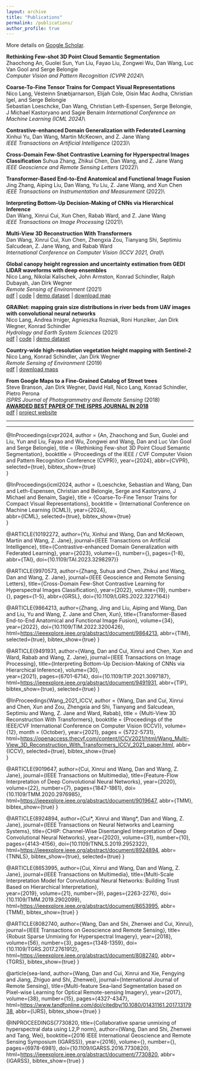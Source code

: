 ```yaml
---
layout: archive
title: "Publications"
permalink: /publications/
author_profile: true
---
```


More details on [Google Scholar](https://scholar.google.com/citations?user=tHbMyNoAAAAJ).

**Rethinking Few-shot 3D Point Cloud Semantic Segmentation**\
Zhaochong An, Guolei Sun, Yun Liu, Fayao Liu, Zongwei Wu, Dan Wang, Luc Van Gool and Serge Belongie\
*Computer Vision and Pattern Recognition (CVPR 2024)*\
<!-- [arxiv](https://arxiv.org/abs/2405.02771) |
[project website](https://vishalned.github.io/mmearth/) |
[code-data](https://github.com/vishalned/MMEarth-data) |
[code-model](https://github.com/vishalned/MMEarth-train)  -->

**Coarse-To-Fine Tensor Trains for Compact Visual Representations**\
Nico Lang, Vésteinn Snæbjarnarson, Elijah Cole, Oisin Mac Aodha, Christian Igel, and Serge Belongie\
Sebastian Loeschcke, Dan Wang, Christian Leth-Espensen, Serge Belongie, J Michael Kastoryano and Sagie Benaim
*International Conference on Machine Learning (ICML 2024)*\
<!-- [project website](https://langnico.github.io/fine-grained-osr/) -->


**Contrastive-enhanced Domain Generalization with Federated Learning**\
Xinhui Yu, Dan Wang, Martin McKeown, and Z. Jane Wang\
*IEEE Transactions on Artificial Intelligence* (2023)\
<!-- [article](https://www.nature.com/articles/s41559-023-02206-6) | 
[arxiv](https://arxiv.org/pdf/2204.08322.pdf) | 
[project website](https://langnico.github.io/globalcanopyheight/) |
[explore maps](https://nlang.users.earthengine.app/view/global-canopy-height-2020) | 
[code](https://github.com/langnico/global-canopy-height-model) -->

**Cross-Domain Few-Shot Contrastive Learning for Hyperspectral Images Classification**
Suhua Zhang, Zhikui Chen, Dan Wang, and Z. Jane Wang\
*IEEE Geoscience and Remote Sensing Letters* (2022)\
<!-- [article](https://doi.org/10.1126/sciadv.adh4097) | 
[download maps](https://doi.org/10.5281/zenodo.8154445) -->


**Transformer-Based End-to-End Anatomical and Functional Image Fusion**\
Jing Zhang, Aiping Liu, Dan Wang, Yu Liu, Z. Jane Wang, and Xun Chen\
*IEEE Transactions on Instrumentation and Measurement* (2022)\
<!-- [article](https://doi.org/10.1038/s43016-023-00751-8) | 
[code](https://github.com/D1noFuzi/cocoamapping) |
[explore maps](https://nk.users.earthengine.app/view/cocoa-map)  -->

**Interpreting Bottom-Up Decision-Making of CNNs via Hierarchical Inference**\
Dan Wang, Xinrui Cui, Xun Chen, Rabab Ward, and Z. Jane Wang\
*IEEE Transactions on Image Processing* (2021)\
<!-- Committee: Prof. Dr. Konrad Schindler (ETH Zurich), 
Prof. Dr. Jan Dirk Wegner (University of Zurich), 
Prof. Dr. Walter Jetz (Yale University),
Dr. Habil. Bertrand Le Saux (European Space Agency)\
[pdf](https://doi.org/10.3929/ethz-b-000554994) -->

**Multi-View 3D Reconstruction With Transformers**\
Dan Wang, Xinrui Cui, Xun Chen, Zhengxia Zou, Tianyang Shi, Septimiu Salcudean, Z. Jane Wang, and Rabab Ward\
*International Conference on Computer Vision (ICCV 2021, Oral)*\
<!-- [pdf](https://arxiv.org/pdf/2107.07431.pdf) | 
[explore maps](https://nlang.users.earthengine.app/view/canopy-height-and-carbon-stock-southeast-asia-2020) | 
[download maps](http://doi.org/10.5281/zenodo.5012448) -->

**Global canopy height regression and uncertainty estimation from GEDI LIDAR waveforms with deep ensembles**\
Nico Lang, Nikolai Kalischek, John Armston, Konrad Schindler, Ralph Dubayah, Jan Dirk Wegner\
*Remote Sensing of Environment* (2021)\
[pdf](https://doi.org/10.1016/j.rse.2021.112760) | 
[code](https://github.com/langnico/GEDI-BDL) | 
[demo dataset](https://share.phys.ethz.ch/~pf/nlangdata/GEDI_BDL_demo.zip) | 
[download map]( https://doi.org/10.5281/zenodo.5112904)

**GRAINet: mapping grain size distributions in river beds from UAV images with convolutional neural networks**\
Nico Lang, Andrea Irniger, Agnieszka Rozniak, Roni Hunziker, Jan Dirk Wegner, Konrad Schindler\
*Hydrology and Earth System Sciences* (2021)\
[pdf](https://doi.org/10.5194/hess-25-2567-2021) | 
[code](https://github.com/langnico/GRAINet) | 
[demo dataset](https://share.phys.ethz.ch/~pf/nlangdata/GRAINet_demo_data.zip)

**Country-wide high-resolution vegetation height mapping with Sentinel-2**\
Nico Lang, Konrad Schindler, Jan Dirk Wegner\
*Remote Sensing of Environment* (2019)\
[pdf](https://arxiv.org/pdf/1904.13270.pdf) | 
[download maps](https://share.phys.ethz.ch/~pf/nlangdata/gabon_canopy_height_2017.zip)

**From Google Maps to a Fine-Grained Catalog of Street trees**\
Steve Branson, Jan Dirk Wegner, David Hall, Nico Lang, Konrad Schindler, Pietro Perona\
*ISPRS Journal of Photogrammetry and Remote Sensing* (2018)\
**[AWARDED BEST PAPER OF THE ISPRS JOURNAL IN 2018](https://www.isprs.org/society/awards/helava/2018.aspx)**\
[pdf](https://arxiv.org/pdf/1910.02675.pdf) | 
[project website](https://registree.ethz.ch/)


---
---
@InProceedings{cvpr2024,
  author    = {An, Zhaochong and Sun, Guolei and Liu, Yun and Liu, Fayao and Wu, Zongwei and Wang, Dan and Luc Van Gool and Serge Belongie},
  title     = {Rethinking Few-shot 3D Point Cloud Semantic Segmentation}, 
  booktitle = {Proceedings of the IEEE / CVF Computer Vision and Pattern Recognition Conference (CVPR)},
  year={2024},
  abbr={CVPR},
  selected={true},
  bibtex_show={true}	
}

@InProceedings{icml2024,
  author    = {Loeschcke, Sebastian and Wang, Dan and Leth-Espensen, Christian and Belongie, Serge and Kastoryano, J Michael and Benaim, Sagie},
  title     = {Coarse-To-Fine Tensor Trains for Compact Visual Representations}, 
  booktitle = {International Conference on Machine Learning (ICML)},
  year={2024},	  
  abbr={ICML},
  selected={true},
  bibtex_show={true}	
}

@ARTICLE{10192272,
  author={Yu, Xinhui and Wang, Dan and McKeown, Martin and Wang, Z. Jane},
  journal={IEEE Transactions on Artificial Intelligence}, 
  title={Contrastive-enhanced Domain Generalization with Federated Learning}, 
  year={2023},
  volume={},
  number={},
  pages={1-8},
  abbr={TAI},
  doi={10.1109/TAI.2023.3298297}}

@ARTICLE{9970573,
  author={Zhang, Suhua and Chen, Zhikui and Wang, Dan and Wang, Z. Jane},
  journal={IEEE Geoscience and Remote Sensing Letters}, 
  title={Cross-Domain Few-Shot Contrastive Learning for Hyperspectral Images Classification}, 
  year={2022},
  volume={19},
  number={},
  pages={1-5},
  abbr={GRSL},
  doi={10.1109/LGRS.2022.3227164}}

@ARTICLE{9864213,
  author={Zhang, Jing and Liu, Aiping and Wang, Dan and Liu, Yu and Wang, Z. Jane and Chen, Xun},
  title={Transformer-Based End-to-End Anatomical and Functional Image Fusion}, 
  volume={34},	  
  year={2022},
  doi={10.1109/TIM.2022.3200426},  
  html=https://ieeexplore.ieee.org/abstract/document/9864213,
  abbr={TIM},
  selected={true},
  bibtex_show={true}
}

@ARTICLE{9491931,
  author={Wang, Dan and Cui, Xinrui and Chen, Xun and Ward, Rabab and Wang, Z. Jane},
  journal={IEEE Transactions on Image Processing}, 
  title={Interpreting Bottom-Up Decision-Making of CNNs via Hierarchical Inference}, 
  volume={30},		
  year={2021},
  pages={6701-6714},
  doi={10.1109/TIP.2021.3097187},
  html=https://ieeexplore.ieee.org/abstract/document/9491931,
	abbr={TIP},
  bibtex_show={true},
  selected={true}
  }

@InProceedings{Wang_2021_ICCV,
  author    = {Wang, Dan and Cui, Xinrui and Chen, Xun and Zou, Zhengxia and Shi, Tianyang and Salcudean, Septimiu and Wang, Z. Jane and Ward, Rabab},
  title     = {Multi-View 3D Reconstruction With Transformers}, 
  booktitle = {Proceedings of the IEEE/CVF International Conference on Computer Vision (ICCV)},
  volume={12},	  month     = {October},
  year={2021},	  pages     = {5722-5731},
  html=https://openaccess.thecvf.com/content/ICCV2021/html/Wang_Multi-View_3D_Reconstruction_With_Transformers_ICCV_2021_paper.html,
  abbr={ICCV},
  selected={true},
  bibtex_show={true}	
}

@ARTICLE{9019647,
  author={Cui, Xinrui and Wang, Dan and Wang, Z. Jane},
  journal={IEEE Transactions on Multimedia}, 
  title={Feature-Flow Interpretation of Deep Convolutional Neural Networks}, 
  year={2020},
  volume={22},
  number={7},
  pages={1847-1861},
  doi={10.1109/TMM.2020.2976985},
  html=https://ieeexplore.ieee.org/abstract/document/9019647,
  abbr={TMM},
  bibtex_show={true}
  }

@ARTICLE{8924894,
  author={Cui*, Xinrui and Wang*, Dan and Wang, Z. Jane},
  journal={IEEE Transactions on Neural Networks and Learning Systems}, 
  title={CHIP: Channel-Wise Disentangled Interpretation of Deep Convolutional Neural Networks}, 
  year={2020},
  volume={31},
  number={10},
  pages={4143-4156},
  doi={10.1109/TNNLS.2019.2952322},
  html=https://ieeexplore.ieee.org/abstract/document/8924894,
  abbr={TNNLS},
  bibtex_show={true},
  selected={true}
  }

@ARTICLE{8653995,
  author={Cui, Xinrui and Wang, Dan and Wang, Z. Jane},
  journal={IEEE Transactions on Multimedia}, 
  title={Multi-Scale Interpretation Model for Convolutional Neural Networks: Building Trust Based on Hierarchical Interpretation}, 		
  year={2019},
  volume={21},
  number={9},
  pages={2263-2276},
  doi={10.1109/TMM.2019.2902099},
  html=https://ieeexplore.ieee.org/abstract/document/8653995,
  abbr={TMM},
	bibtex_show={true}
  }

@ARTICLE{8082740,
  author={Wang, Dan and Shi, Zhenwei and Cui, Xinrui},
  journal={IEEE Transactions on Geoscience and Remote Sensing}, 
  title={Robust Sparse Unmixing for Hyperspectral Imagery}, 
  year={2018},
  volume={56},
  number={3},
  pages={1348-1359},
  doi={10.1109/TGRS.2017.2761912},
  html=https://ieeexplore.ieee.org/abstract/document/8082740,
  abbr={TGRS},
  bibtex_show={true}
  }

@article{sea-land,
  author={Wang, Dan and Cui, Xinrui and Xie, Fengying and Jiang, Zhiguo and Shi, Zhenwei},
  journal={International Journal of Remote Sensing}, 
  title={Multi-feature Sea–land Segmentation based on Pixel-wise Learning for Optical Remote-sensing Imagery}, 
  year={2017},
  volume={38},
  number={15},
  pages={4327-4347},
  html=https://www.tandfonline.com/doi/citedby/10.1080/01431161.2017.1317938,
  abbr={IJRS},
  bibtex_show={true}
  }

@INPROCEEDINGS{7730820,
  title={Collaborative sparse unmixing of hyperspectral data using L2,P norm}, 
  author={Wang, Dan and Shi, Zhenwei and Tang, Wei},
  booktitle={2016 IEEE International Geoscience and Remote Sensing Symposium (IGARSS)}, 
  year={2016},
  volume={},
  number={},
  pages={6978-6981},
  doi={10.1109/IGARSS.2016.7730820},
  html=https://ieeexplore.ieee.org/abstract/document/7730820,
  abbr={IGARSS},
  bibtex_show={true}
}